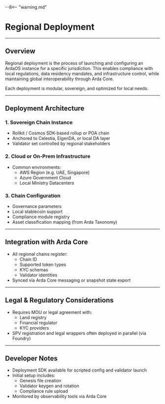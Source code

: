 --8<-- "warning.md"
# Regional Deployment

---

## Overview

Regional deployment is the process of launching and configuring an ArdaOS instance for a specific jurisdiction. This enables compliance with local regulations, data residency mandates, and infrastructure control, while maintaining global interoperability through Arda Core.

Each deployment is modular, sovereign, and optimized for local needs.

---

## Deployment Architecture

### 1. **Sovereign Chain Instance**
- Rollkit / Cosmos SDK-based rollup or POA chain
- Anchored to Celestia, EigenDA, or local DA layer
- Validator set controlled by regional stakeholders

### 2. **Cloud or On-Prem Infrastructure**
- Common environments:
  - AWS Region (e.g. UAE, Singapore)
  - Azure Government Cloud
  - Local Ministry Datacenters

### 3. **Chain Configuration**
- Governance parameters
- Local stablecoin support
- Compliance module registry
- Asset classification mapping (from Arda Taxonomy)

---

## Integration with Arda Core

- All regional chains register:
  - Chain ID
  - Supported token types
  - KYC schemas
  - Validator identities
- Synced via Arda Core messaging or snapshot state export

---

## Legal & Regulatory Considerations

- Requires MOU or legal agreement with:
  - Land registry
  - Financial regulator
  - KYC providers
- SPV registration and legal wrappers often deployed in parallel (via Foundry)

---

## Developer Notes

- Deployment SDK available for scripted config and validator launch
- Initial setup includes:
  - Genesis file creation
  - Validator keygen and rotation
  - Compliance rule upload
- Monitored by observability tools via Arda Core
